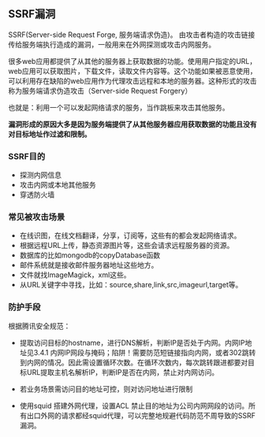 ## SSRF漏洞
SSRF(Server-side Request Forge, 服务端请求伪造)。
由攻击者构造的攻击链接传给服务端执行造成的漏洞，一般用来在外网探测或攻击内网服务。

很多web应用都提供了从其他的服务器上获取数据的功能。使用用户指定的URL，web应用可以获取图片，下载文件，读取文件内容等。这个功能如果被恶意使用，可以利用存在缺陷的web应用作为代理攻击远程和本地的服务器。这种形式的攻击称为服务端请求伪造攻击（Server-side Request Forgery）

也就是：利用一个可以发起网络请求的服务，当作跳板来攻击其他服务。

**漏洞形成的原因大多是因为服务端提供了从其他服务器应用获取数据的功能且没有对目标地址作过滤和限制。**

### SSRF目的
 - 探测内网信息
 - 攻击内网或本地其他服务
 - 穿透防火墙

### 常见被攻击场景
 - 在线识图，在线文档翻译，分享，订阅等，这些有的都会发起网络请求。
 - 根据远程URL上传，静态资源图片等，这些会请求远程服务器的资源。
 - 数据库的比如mongodb的copyDatabase函数
 - 邮件系统就是接收邮件服务器地址这些地方。
 - 文件就找ImageMagick，xml这些。
 - 从URL关键字中寻找，比如：source,share,link,src,imageurl,target等。

### 防护手段
根据腾讯安全规范：

 - 提取访问目标的hostname，进行DNS解析，判断IP是否处于内网。内网IP地址见3.4.1 内网IP网段与掩码；陷阱！需要防范短链接指向内网，或者302跳转到内网的情况。因此需设置循环次数。在循环次数内，每次跳转跟进都要对目标URL提取主机名解析IP，判断IP是否在内网，禁止对内网访问。

 - 若业务场景需访问目的地址可控，则对访问地址进行限制

 - 使用squid 搭建外网代理，设置ACL 禁止目的地址为公司内网网段的访问。所有出口外网的请求都经squid代理，可以完整地规避代码防范不周导致的SSRF漏洞。
